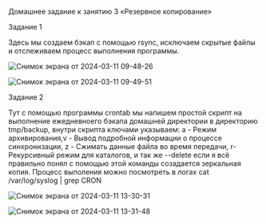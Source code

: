 Домашнее задание к занятию 3 «Резервное копирование»

Задание 1

Здесь мы создаем бэкап с помощью rsync, исключаем скрытые файлы и отслеживаем процесс выполнения программы. 

![Снимок экрана от 2024-03-11 09-48-26](https://github.com/Niko1a/lebedev/assets/110035244/e9d05053-4fef-4a3c-96fa-d596b8eb6496)

![Снимок экрана от 2024-03-11 09-49-51](https://github.com/Niko1a/lebedev/assets/110035244/451fcb66-006b-4de6-891f-713045c4c4e5)

Задание 2 

Тут с помощью программы crontab мы напишем простой скрипт на выполнение ежедневноего бэкапа домашней директории в директорию tmp/backup, внутри скрипта ключами указываем: a - Режим архивирования,v - Вывод подробной информации о процессе синхронизации, 
 z - Сжимать данные файла во время передачи, r- Рекурсивный режим для каталогов, и так же --delete если я всё правильно понял с помощью этой команды созадается зеркальная копия. Процесс выполения можно посмотреть в логах cat /var/log/syslog | grep CRON 

![Снимок экрана от 2024-03-11 13-30-31](https://github.com/Niko1a/lebedev/assets/110035244/2c40c3f3-22bb-4e30-a2de-55c1933d3d61)

![Снимок экрана от 2024-03-11 13-31-48](https://github.com/Niko1a/lebedev/assets/110035244/67399d5a-9fbb-444e-80b9-67db44d44564)
